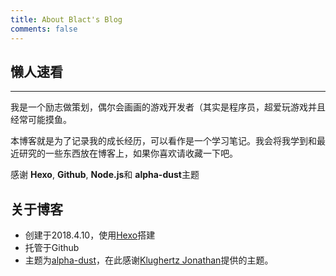 ```yaml
---
title: About Blact's Blog
comments: false
---
```


## 懒人速看

-------

我是一个励志做策划，偶尔会画画的游戏开发者（其实是程序员，超爱玩游戏并且经常可能摸鱼。

本博客就是为了记录我的成长经历，可以看作是一个学习笔记。我会将我学到和最近研究的一些东西放在博客上，如果你喜欢请收藏一下吧。

感谢 **Hexo**, **Github**, **Node.js**和 **alpha-dust**主题


## 关于博客

- 创建于2018.4.10，使用[Hexo](https://hexo.io)搭建
- 托管于Github
- 主题为[alpha-dust](https://github.com/klugjo/hexo-theme-alpha-dust)，在此感谢[Klughertz Jonathan](https://github.com/klugjo)提供的主题。